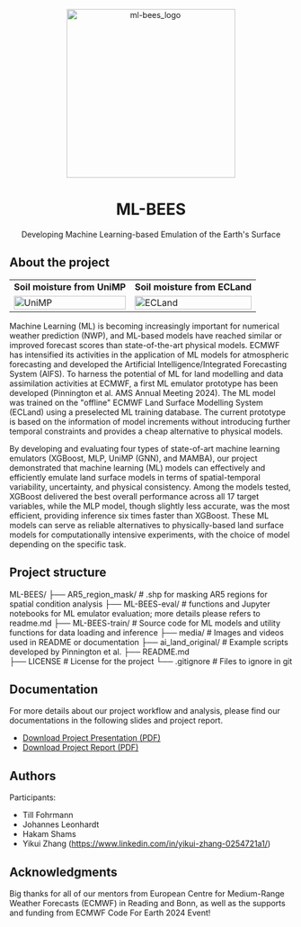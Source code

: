<p align="center">
  <img src="https://github.com/ECMWFCode4Earth/ML-BEES/assets/55485922/77261329-0553-4688-b674-3292d60e0a53" alt="ml-bees_logo" width="300" />
</p>

<h1 align="center">ML-BEES</h1>

<p align="center">Developing Machine Learning-based Emulation of the Earth's Surface</p>

## About the project

<table>
  <tr>
    <td><b>Soil moisture from UniMP</b></td>
    <td><b>Soil moisture from ECLand</b></td>
  </tr>
  <tr>
    <td><img src="https://github.com/ECMWFCode4Earth/ML-BEES/blob/main/media/ailand_video_4_unimp.gif" alt="UniMP" width="100%"></td>
    <td><img src="https://github.com/ECMWFCode4Earth/ML-BEES/blob/main/media/ecland_video_4_unimp.gif" alt="ECLand" width="100%"></td>
  </tr>
</table>

Machine Learning (ML) is becoming increasingly important for numerical weather prediction (NWP), and ML-based models have reached similar or improved forecast scores than state-of-the-art physical models. ECMWF has intensified its activities in the application of ML models for atmospheric forecasting and developed the Artificial Intelligence/Integrated Forecasting System (AIFS). To harness the potential of ML for land modelling and data assimilation activities at ECMWF, a first ML emulator prototype has been developed (Pinnington et al. AMS Annual Meeting 2024). The ML model was trained on the "offline" ECMWF Land Surface Modelling System (ECLand) using a preselected ML training database. The current prototype is based on the information of model increments without introducing further temporal constraints and provides a cheap alternative to physical models. 

By developing and evaluating four types of state-of-art machine learning emulators (XGBoost, MLP, UniMP (GNN), and MAMBA), our project demonstrated that machine learning (ML) models can effectively and efficiently emulate land surface models in terms of spatial-temporal variability, uncertainty, and physical consistency. Among the models tested, XGBoost delivered the best overall performance across all 17 target variables, while the MLP model, though slightly less accurate, was the most efficient, providing inference six times faster than XGBoost. These ML models can serve as reliable alternatives to physically-based land surface models for computationally intensive experiments, with the choice of model depending on the specific task.

## Project structure

ML-BEES/
├── AR5_region_mask/         # .shp for masking AR5 regions for spatial condition analysis
├── ML-BEES-eval/            # functions and Jupyter notebooks for ML emulator evaluation; more details please refers to readme.md
├── ML-BEES-train/           # Source code for ML models and utility functions for data loading and inference
├── media/                   # Images and videos used in README or documentation
├── ai_land_original/        # Example scripts developed by Pinnington et al.
├── README.md                
├── LICENSE                  # License for the project
└── .gitignore               # Files to ignore in git

## Documentation

For more details about our project workflow and analysis, please find our documentations in the following slides and project report.

- [Download Project Presentation (PDF)](https://drive.google.com/file/d/1Yu7L-Ikw_flcHfVMN6kOAIoPAaS1gTN2/view?usp=sharing)
- [Download Project Report (PDF)](link_to_your_pdf_file)

## Authors

Participants:

- Till Fohrmann
- Johannes Leonhardt
- Hakam Shams
- Yikui Zhang (https://www.linkedin.com/in/yikui-zhang-0254721a1/)

## Acknowledgments

Big thanks for all of our mentors from European Centre for Medium-Range Weather Forecasts (ECMWF) in Reading and Bonn, as well as the supports and funding from ECMWF Code For Earth 2024 Event!